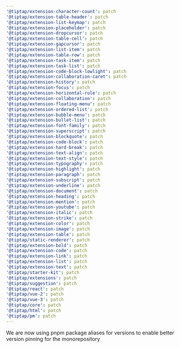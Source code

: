 ```yaml
---
'@tiptap/extension-character-count': patch
'@tiptap/extension-table-header': patch
'@tiptap/extension-list-keymap': patch
'@tiptap/extension-placeholder': patch
'@tiptap/extension-dropcursor': patch
'@tiptap/extension-table-cell': patch
'@tiptap/extension-gapcursor': patch
'@tiptap/extension-list-item': patch
'@tiptap/extension-table-row': patch
'@tiptap/extension-task-item': patch
'@tiptap/extension-task-list': patch
'@tiptap/extension-code-block-lowlight': patch
'@tiptap/extension-collaboration-caret': patch
'@tiptap/extension-history': patch
'@tiptap/extension-focus': patch
'@tiptap/extension-horizontal-rule': patch
'@tiptap/extension-collaboration': patch
'@tiptap/extension-floating-menu': patch
'@tiptap/extension-ordered-list': patch
'@tiptap/extension-bubble-menu': patch
'@tiptap/extension-bullet-list': patch
'@tiptap/extension-font-family': patch
'@tiptap/extension-superscript': patch
'@tiptap/extension-blockquote': patch
'@tiptap/extension-code-block': patch
'@tiptap/extension-hard-break': patch
'@tiptap/extension-text-align': patch
'@tiptap/extension-text-style': patch
'@tiptap/extension-typography': patch
'@tiptap/extension-highlight': patch
'@tiptap/extension-paragraph': patch
'@tiptap/extension-subscript': patch
'@tiptap/extension-underline': patch
'@tiptap/extension-document': patch
'@tiptap/extension-heading': patch
'@tiptap/extension-mention': patch
'@tiptap/extension-youtube': patch
'@tiptap/extension-italic': patch
'@tiptap/extension-strike': patch
'@tiptap/extension-color': patch
'@tiptap/extension-image': patch
'@tiptap/extension-table': patch
'@tiptap/static-renderer': patch
'@tiptap/extension-bold': patch
'@tiptap/extension-code': patch
'@tiptap/extension-link': patch
'@tiptap/extension-list': patch
'@tiptap/extension-text': patch
'@tiptap/starter-kit': patch
'@tiptap/extensions': patch
'@tiptap/suggestion': patch
'@tiptap/react': patch
'@tiptap/vue-2': patch
'@tiptap/vue-3': patch
'@tiptap/core': patch
'@tiptap/html': patch
'@tiptap/pm': patch
---
```


We are now using pnpm package aliases for versions to enable better version pinning for the monorepository
